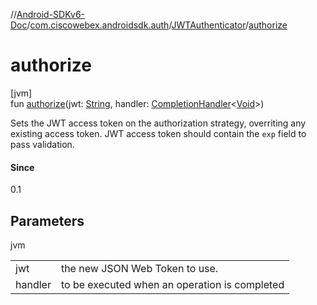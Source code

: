 //[Android-SDKv6-Doc](../../../index.md)/[com.ciscowebex.androidsdk.auth](../index.md)/[JWTAuthenticator](index.md)/[authorize](authorize.md)

# authorize

[jvm]\
fun [authorize](authorize.md)(jwt: [String](https://kotlinlang.org/api/latest/jvm/stdlib/kotlin/-string/index.html), handler: [CompletionHandler](../../com.ciscowebex.androidsdk/-completion-handler/index.md)&lt;[Void](https://docs.oracle.com/javase/8/docs/api/java/lang/Void.html)&gt;)

Sets the JWT access token on the authorization strategy, overriting any existing access token. JWT access token should contain the `exp` field to pass validation.

#### Since

0.1

## Parameters

jvm

| | |
|---|---|
| jwt | the new JSON Web Token to use. |
| handler | to be executed when an operation is completed |
